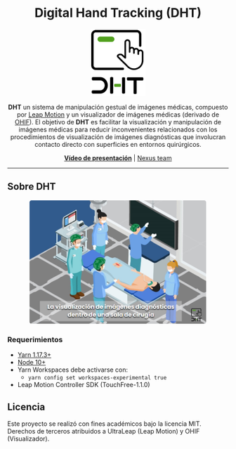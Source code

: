<!-- prettier-ignore-start -->
<!-- markdownlint-disable -->
<div align="center">
  <h1>Digital Hand Tracking (DHT)</h1>
  <img width="25%" src="logo-pre.png">
  <p><strong>DHT</strong> un sistema de manipulación gestual de imágenes médicas, compuesto por <a target="_blank" href="https://www.ultraleap.com/product/leap-motion-controller/">Leap Motion</a> y un visualizador de imágenes médicas (derivado de <a target="_blank" href="http://ohif.org/"> OHIF</a>). El objetivo de <b>DHT</b> es facilitar la visualización y manipulación de imágenes médicas para reducir inconvenientes relacionados con los procedimientos de visualización de imágenes diagnósticas que involucran contacto directo con superficies en entornos quirúrgicos.</p>
</div>


<div align="center">
  <a target="_blank" href="https://es-la.facebook.com/HCIUis/videos/1855025047965040/"><strong>Vídeo de presentación</strong></a> |
  <a href="#">Nexus team</a>
</div>



<hr />


## Sobre DHT
<div align="center">
<img width="80%" src="presentacion.png">
</div>


### Requerimientos

- [Yarn 1.17.3+](https://yarnpkg.com/en/docs/install)
- [Node 10+](https://nodejs.org/en/)
- Yarn Workspaces debe activarse con:
  - `yarn config set workspaces-experimental true`
- Leap Motion Controller SDK (TouchFree-1.1.0)

## Licencia
Este proyecto se realizó con fines académicos bajo la licencia MIT. <br>Derechos de terceros atribuidos a UltraLeap (Leap Motion) y OHIF (Visualizador).
